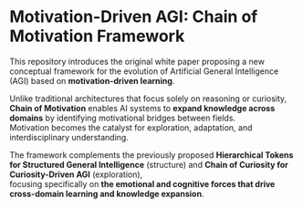 # Motivation-Driven AGI: Chain of Motivation Framework

This repository introduces the original white paper proposing a new conceptual framework for the evolution of Artificial General Intelligence (AGI) based on **motivation-driven learning**.

Unlike traditional architectures that focus solely on reasoning or curiosity, **Chain of Motivation** enables AI systems to **expand knowledge across domains** by identifying motivational bridges between fields.  
Motivation becomes the catalyst for exploration, adaptation, and interdisciplinary understanding.

The framework complements the previously proposed **Hierarchical Tokens for Structured General Intelligence** (structure) and **Chain of Curiosity for Curiosity-Driven AGI** (exploration),  
focusing specifically on **the emotional and cognitive forces that drive cross-domain learning and knowledge expansion**.
